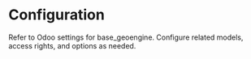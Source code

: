 # Configuration

Refer to Odoo settings for base_geoengine. Configure related models, access rights, and options as needed.
